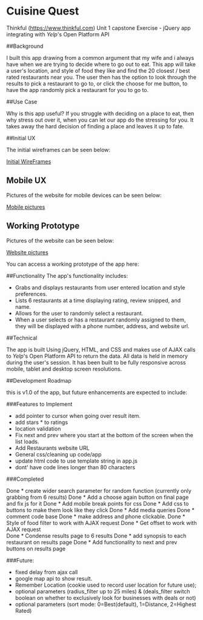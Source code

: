 # Cuisine Quest

Thinkful (https://www.thinkful.com) Unit 1 capstone Exercise - jQuery app integrating with *Yelp*'s Open Platform API

##Background

I built this app drawing from a common argument that my wife and i always have when we are trying to decide where to go out to eat. This app will take a user's location, and style of food they like and find the 20 closest / best rated restaurants near you. The user then has the option to look through the results to pick a restaurant to go to, or click the choose for me button, to have the app randomly pick a restaurant for you to go to.

##Use Case

Why is this app useful? If you struggle with deciding on a place to eat, then why stress out over it, when you can let our app do the stressing for you. It takes away the hard decision of finding a place and leaves it up to fate.

##Initial UX

The initial wireframes can be seen below:

[Initial WireFrames](https://github.com/TheGuth/We-Choose-Where-to-Eat/tree/master/images/Wireframes)

<!-- ![Screenshot](https://github.com/TheGuth/We-Choose-Where-to-Eat/blob/master/images/home-page-wirefram.png?raw=true) -->

## Mobile UX

Pictures of the website for mobile devices can be seen below:

[Mobile pictures](https://github.com/TheGuth/We-Choose-Where-to-Eat/tree/master/images/Mobile_pictures)

## Working Prototype

Pictures of the website can be seen below:

[Website pictures](https://github.com/TheGuth/We-Choose-Where-to-Eat/tree/master/images/Website_pictures)

You can access a working prototype of the app here: 

##Functionality
The app's functionality includes:

* Grabs and displays restaurants from user entered location and style preferences.
* Lists 6 restaurants at a time displaying rating, review snipped, and name.
* Allows for the user to randomly select a restaurant.
* When a user selects or has a restaurant randomly assigned to them, they will be displayed with a phone number, address, and website url.

##Technical

The app is built Using jQuery, HTML, and CSS and makes use of AJAX calls to *Yelp*'s Open Platform API to return the data. All data is held in memory during the user's session. It has been built to be fully responsive across mobile, tablet and desktop screen resolutions.

##Development Roadmap

this is v1.0 of the app, but future enhancements are expected to include:

###Features to Implement

* add pointer to cursor when going over result item.
* add stars * to ratings
* location validation
* Fix next and prev where you start at the bottom of the screen when the list loads.
* Add Restaurants website URL
* General css/cleaning up code/app
* update html code to use template string in app.js
* dont' have code lines longer than 80 characters


###Completed

Done * create wider search parameter for random function (currently only grabbing from 6 results)
Done * Add a choose again button on final page and fix js for it
Done * Add mobile break points for css
Done * Add css to buttons to make them look like they click
Done * Add media queries
Done * comment code base
Done * make address and phone clickable.
Done * Style of food filter to work with AJAX request
Done * Get offset to work with AJAX request       
Done * Condense results page to 6 results
Done * add synopsis to each restaurant on results page
Done * Add functionality to next and prev buttons on results page


###Future:

* fixed delay from ajax call
* google map api to show result.
* Remember Location (cookie used to record user location for future use);
* optional parameters (radius_filter up to 25 miles) & (deals_filter switch boolean on whether to exclusively look for businesses with deals or not)
* optional parameters (sort mode: 0=Best(default), 1=Distance, 2=Highest Rated)










